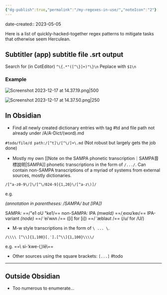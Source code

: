 ```yaml
---
{"dg-publish":true,"permalink":"/my-regexes-in-use/","noteIcon":"2"}
---
```


date-created:: 2023-05-05

Here is a list of quickly-hacked-together regex patterns to mitigate tasks that otherwise seem Herculean.

## Subtitler (app) subtitle file .srt output

Search for (in CotEditor)
`^\{.*"([^\}]+)"\}\n`
Peplace with
`$1\n`
### Example

![Screenshot 2023-12-17 at 14.37.19.png|500](/img/user/Screenshot%202023-12-17%20at%2014.37.19.png)

![Screenshot 2023-12-17 at 14.37.50.png|250](/img/user/Screenshot%202023-12-17%20at%2014.37.50.png)
## In Obsidian

- Find all newly created dictionary entries with tag #td and file path not already under /A/A-Dict/(word).md

`#todo/file/d path:/[^t]\/[^\/]+\.md`
(Not robust but largely gets the job done)

- Mostly my own [[Note on the SAMPA phonetic transcription｜SAMPA音標說明\|SAMPA]] phonetic transcriptions in the form of `/.../`. Can contain non-SAMPA transcriptions of a myriad of systems from external sources, mostly dictionaries.

`/[^a-z0-9\/]\/[^\/024-9]{1,20}\/[^a-z\)]/`

e.g. 

*(annotation in parentheses: /SAMPA/ but \[IPA\])*

SAMPA: ==/"e1 oU "ke1/== 
non-SAMPA: 
	IPA *(mwald)* ==/ˌeıoʊˈkeı/==
	IPA-variant *(node)*
		==/ ˈeiˈwʌn /== (\[i\] for \[ı\])
		==/ ˈæblaut /== (/u/ for /U/)

- M-w style transcriptions in the form of `\ ... \`.

`/\\\\ [^\\]{1,100}[ˌˈ].[^\\]{1,100}\\\\/`

e.g. ==\\ si-​ˈkwe-​(ˌ)lē\\==

- Other sources using the square brackets: `[...]`
#todo 

---
## Outside Obsidian

- Too numerous to enumerate...